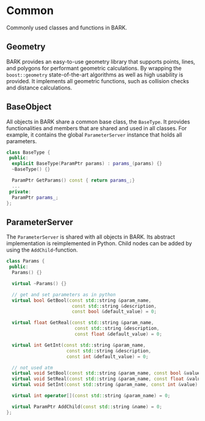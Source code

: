 Common
==========================================================

Commonly used classes and functions in BARK.


## Geometry

BARK provides an easy-to-use geometry library that supports points, lines, and polygons for performant geometric calculations.
By wrapping the `boost::geometry` state-of-the-art algorithms as well as high usability is provided.
It implements all geometric functions, such as collision checks and distance calculations.


## BaseObject

All objects in BARK share a common base class, the `BaseType`.
It provides functionalities and members that are shared and used in all classes.
For example, it contains the global `ParameterServer` instance that holds all parameters.

```cpp
class BaseType {
 public:
  explicit BaseType(ParamPtr params) : params_(params) {}
  ~BaseType() {}

  ParamPtr GetParams() const { return params_;}
  ...
 private:
  ParamPtr params_;
};
```


## ParameterServer

The `ParameterServer` is shared with all objects in BARK.
Its abstract implementation is reimplemented in Python.
Child nodes can be added by using the `AddChild`-function.

```cpp
class Params {
 public:
  Params() {}

  virtual ~Params() {}

  // get and set parameters as in python
  virtual bool GetBool(const std::string &param_name,
                        const std::string &description,
                        const bool &default_value) = 0;

  virtual float GetReal(const std::string &param_name,
                         const std::string &description,
                         const float &default_value) = 0;

  virtual int GetInt(const std::string &param_name,
                      const std::string &description,
                      const int &default_value) = 0;

  // not used atm
  virtual void SetBool(const std::string &param_name, const bool &value) = 0;
  virtual void SetReal(const std::string &param_name, const float &value) = 0;
  virtual void SetInt(const std::string &param_name, const int &value) = 0;

  virtual int operator[](const std::string &param_name) = 0;

  virtual ParamPtr AddChild(const std::string &name) = 0;
};
```
